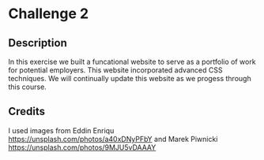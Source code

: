 # Challenge 2

## Description

In this exercise we built a funcational website to serve as a portfolio of work for potential employers. This website incorporated advanced CSS techniques. We will continually update this website as we progess through this course.

## Credits

I used images from Eddin Enriqu https://unsplash.com/photos/a40xDNyPFbY and Marek Piwnicki https://unsplash.com/photos/9MJU5vDAAAY